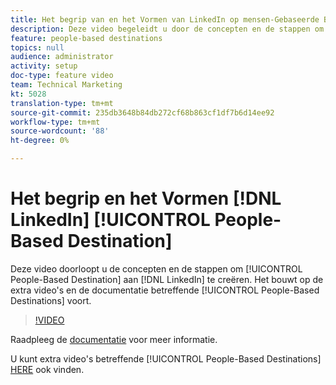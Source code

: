 ```yaml
---
title: Het begrip van en het Vormen van LinkedIn op mensen-Gebaseerde Bestemming
description: Deze video begeleidt u door de concepten en de stappen om een op mensen-Gebaseerde Bestemming aan LinkedIn tot stand te brengen. Het bouwt op de extra video's en de documentatie betreffende Op mensen-Gebaseerde Doelen voort.
feature: people-based destinations
topics: null
audience: administrator
activity: setup
doc-type: feature video
team: Technical Marketing
kt: 5028
translation-type: tm+mt
source-git-commit: 235db3648b84db272cf68b863cf1df7b6d14ee92
workflow-type: tm+mt
source-wordcount: '88'
ht-degree: 0%

---
```



# Het begrip en het Vormen [!DNL LinkedIn] [!UICONTROL People-Based Destination]

Deze video doorloopt u de concepten en de stappen om [!UICONTROL People-Based Destination] aan [!DNL LinkedIn] te creëren. Het bouwt op de extra video&#39;s en de documentatie betreffende [!UICONTROL People-Based Destinations] voort.

>[!VIDEO](https://video.tv.adobe.com/v/34171/?quality=12)

Raadpleeg de [documentatie](https://docs.adobe.com/content/help/en/audience-manager/user-guide/features/destinations/people-based/people-based-destinations-overview.html) voor meer informatie.

U kunt extra video&#39;s betreffende [!UICONTROL People-Based Destinations] [HERE](https://adobe.ly/aamlearnpbd) ook vinden.
